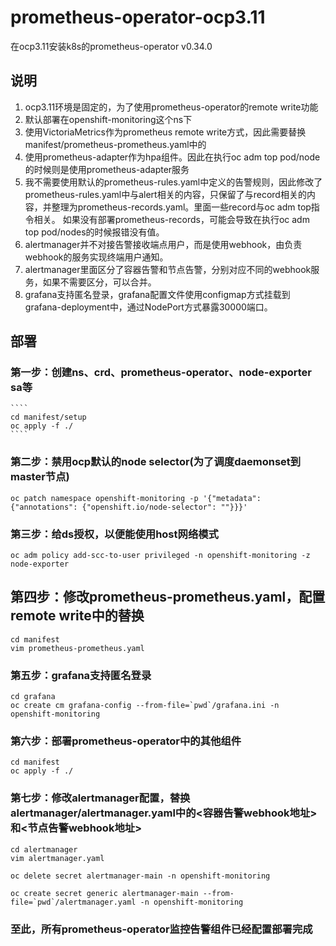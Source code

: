 # prometheus-operator-ocp3.11
在ocp3.11安装k8s的prometheus-operator v0.34.0
## 说明
1. ocp3.11环境是固定的，为了使用prometheus-operator的remote write功能
2. 默认部署在openshift-monitoring这个ns下
3. 使用VictoriaMetrics作为prometheus remote write方式，因此需要替换manifest/prometheus-prometheus.yaml中的<vminsert ip>
4. 使用prometheus-adapter作为hpa组件。因此在执行oc adm top pod/node的时候则是使用prometheus-adapter服务
5. 我不需要使用默认的prometheus-rules.yaml中定义的告警规则，因此修改了prometheus-rules.yaml中与alert相关的内容，只保留了与record相关的内容，并整理为prometheus-records.yaml。里面一些record与oc adm top指令相关。
   如果没有部署prometheus-records，可能会导致在执行oc adm top pod/nodes的时候报错没有值。
5. alertmanager并不对接告警接收端点用户，而是使用webhook，由负责webhook的服务实现终端用户通知。
6. alertmanager里面区分了容器告警和节点告警，分别对应不同的webhook服务，如果不需要区分，可以合并。
7. grafana支持匿名登录，grafana配置文件使用configmap方式挂载到grafana-deployment中，通过NodePort方式暴露30000端口。
## 部署
### 第一步：创建ns、crd、prometheus-operator、node-exporter sa等
    ````
    cd manifest/setup
    oc apply -f ./
    ````
### 第二步：禁用ocp默认的node selector(为了调度daemonset到master节点)
   ````
   oc patch namespace openshift-monitoring -p '{"metadata": {"annotations": {"openshift.io/node-selector": ""}}}'
   ```` 
### 第三步：给ds授权，以便能使用host网络模式
   ````
   oc adm policy add-scc-to-user privileged -n openshift-monitoring -z node-exporter
   ````   
## 第四步：修改prometheus-prometheus.yaml，配置remote write中的替换<vminsert-ip>
   ````
   cd manifest
   vim prometheus-prometheus.yaml
   ````
### 第五步：grafana支持匿名登录
   ````
   cd grafana
   oc create cm grafana-config --from-file=`pwd`/grafana.ini -n openshift-monitoring
   ````
### 第六步：部署prometheus-operator中的其他组件
   ````
   cd manifest
   oc apply -f ./
   ````
### 第七步：修改alertmanager配置，替换alertmanager/alertmanager.yaml中的<容器告警webhook地址>和<节点告警webhook地址>
   ````
   cd alertmanager
   vim alertmanager.yaml

   oc delete secret alertmanager-main -n openshift-monitoring

   oc create secret generic alertmanager-main --from-file=`pwd`/alertmanager.yaml -n openshift-monitoring
   ````
### 至此，所有prometheus-operator监控告警组件已经配置部署完成
